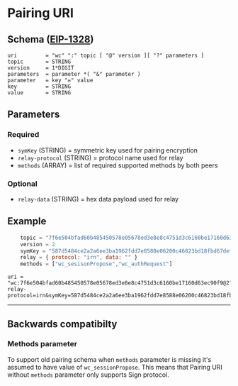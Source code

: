 
# Pairing URI

## Schema ([EIP-1328](https://github.com/ethereum/EIPs/blob/master/EIPS/eip-1328.md))

    uri         = "wc" ":" topic [ "@" version ][ "?" parameters ]
    topic       = STRING
    version     = 1*DIGIT
    parameters  = parameter *( "&" parameter )
    parameter   = key "=" value
    key         = STRING
    value       = STRING

## Parameters

### Required

- `symKey` (STRING) = symmetric key used for pairing encryption
- `relay-protocol` (STRING) = protocol name used for relay
- `methods` (ARRAY) = list of required supported methods by both peers

### Optional

- `relay-data` (STRING) = hex data payload used for relay

## Example
```javascript
    topic = "7f6e504bfad60b485450578e05678ed3e8e8c4751d3c6160be17160d63ec90f9"
    version = 2
    symKey = "587d5484ce2a2a6ee3ba1962fdd7e8588e06200c46823bd18fbd67def96ad303"
    relay = { protocol: "irn", data: "" }
    methods = ["wc_sesisonPropose","wc_authRequest"]
```

```
uri = "wc:7f6e504bfad60b485450578e05678ed3e8e8c4751d3c6160be17160d63ec90f9@2?relay-protocol=irn&symKey=587d5484ce2a2a6ee3ba1962fdd7e8588e06200c46823bd18fbd67def96ad303&methods=wc_sessionPropose,wc_authRequest"
```

---
## Backwards compatibilty

### Methods parameter

To support old pairing schema when `methods` parameter is missing it's assumed to have value of `wc_sessionPropose`. This means that Pairing URI without `methods` parameter only supports Sign protocol.
